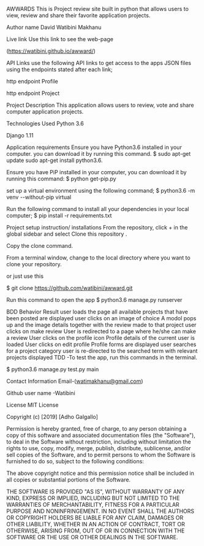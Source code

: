 AWWARDS
This is Project review site built in python that allows users to view, review and share their favorite application projects.

Author name
David Watibini Makhanu

Live link
Use this link to see the web-page

(https://watibini.github.io/awward/)

API Links
use the following API links to get access to the apps JSON files using the endpoints stated after each link;

http endpoint Profile

http endpoint Project

Project Description
This application allows users to review, vote and share computer application projects.

Technologies Used
Python 3.6

Django 1.11

Application requirements
Ensure you have Python3.6 installed in your computer. you can download it by running this command.
$ sudo apt-get update sudo apt-get install python3.6.

Ensure you have PiP installed in your computer, you can download it by running this command:
$ python get-pip.py

set up a virtual environment using the following command;
$ python3.6 -m venv --without-pip virtual

Run the following command to install all your dependencies in your local computer;
$ pip install -r requirements.txt

Project setup instruction/ installations
From the repository, click + in the global sidebar and select Clone this repository .

Copy the clone command.

From a terminal window, change to the local directory where you want to clone your repository.

or just use this

$ git clone https://github.com/watibini/awward.git

Run this command to open the app
$ python3.6 manage.py runserver

BDD
Behavior	Result
user loads the page	all available projects that have been posted are displayed
user clicks on an image of choice	A modol pops up and the image details together with the review made to that project
user clicks on make review	User is redirected to a page where he/she can make a review
User clicks on the profile icon	Profile details of the current user is loaded
User clicks on edit profile	Profile forms are displayed
user searches for a project category	user is re-directed to the searched term with relevant projects displayed
TDD
-To test the app, run this commands in the terminal.

$ python3.6 manage.py test.py main

Contact Information
Email-(watimakhanu@gmail.com)

Github user name -Watibini

License
MIT License

Copyright (c) [2019] [Adho Galgallo]

Permission is hereby granted, free of charge, to any person obtaining a copy of this software and associated documentation files (the "Software"), to deal in the Software without restriction, including without limitation the rights to use, copy, modify, merge, publish, distribute, sublicense, and/or sell copies of the Software, and to permit persons to whom the Software is furnished to do so, subject to the following conditions:

The above copyright notice and this permission notice shall be included in all copies or substantial portions of the Software.

THE SOFTWARE IS PROVIDED "AS IS", WITHOUT WARRANTY OF ANY KIND, EXPRESS OR IMPLIED, INCLUDING BUT NOT LIMITED TO THE WARRANTIES OF MERCHANTABILITY, FITNESS FOR A PARTICULAR PURPOSE AND NONINFRINGEMENT. IN NO EVENT SHALL THE AUTHORS OR COPYRIGHT HOLDERS BE LIABLE FOR ANY CLAIM, DAMAGES OR OTHER LIABILITY, WHETHER IN AN ACTION OF CONTRACT, TORT OR OTHERWISE, ARISING FROM, OUT OF OR IN CONNECTION WITH THE SOFTWARE OR THE USE OR OTHER DEALINGS IN THE SOFTWARE.